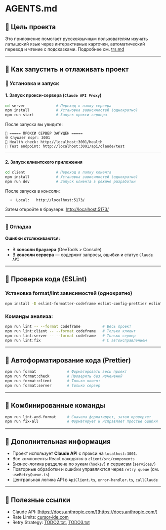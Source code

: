 # AGENTS.md

## 🚀 Цель проекта

Это приложение помогает русскоязычным пользователям изучать латышский язык через интерактивные карточки, автоматический перевод и чтение с подсказками. Подробнее см. [trs.md](./doc/trs.md)

---

## 🧪 Как запустить и отлаживать проект

### 🔧 Установка и запуск

#### 1. Запуск прокси-сервера (`Claude API Proxy`)

```bash
cd server              # Переход в папку сервера
npm install            # Установка зависимостей (однократно)
npm run start          # Запуск прокси сервера
```

После запуска вы увидите:

```
🚀 ===== ПРОКСИ СЕРВЕР ЗАПУЩЕН =====
🌐 Слушает порт: 3001
🏥 Health check: http://localhost:3001/health
🧪 Test endpoint: http://localhost:3001/api/claude/test
```

---

#### 2. Запуск клиентского приложения

```bash
cd client              # Переход в папку клиента
npm install            # Установка зависимостей (однократно)
npm run dev            # Запуск клиента в режиме разработки
```

После запуска в консоли:

```
  ➜  Local:   http://localhost:5173/
```

Затем откройте в браузере:
[http://localhost:5173/](http://localhost:5173/)

---

### 🐞 Отладка

#### Ошибки отслеживаются:

- В **консоли браузера** (DevTools > Console)
- В **консоли сервера** — содержит запросы, ошибки и статус `Claude API`

---

## 🧹 Проверка кода (ESLint)

### Установка format/lint зависимостей (однократно)

```bash
npm install -D eslint-formatter-codeframe eslint-config-prettier eslint-plugin-prettier
```

### Команды анализа:

```bash
npm run lint -- --format codeframe          # Весь проект
npm run lint:client -- --format codeframe   # Только клиент
npm run lint:server -- --format codeframe   # Только сервер
npm run lint:fix                            # С автоисправлением
```

---

## 🎨 Автоформатирование кода (Prettier)

```bash
npm run format              # Форматировать весь проект
npm run format:check        # Проверить без изменений
npm run format:client       # Только клиент
npm run format:server       # Только сервер
```

---

## 🔄 Комбинированные команды

```bash
npm run lint-and-format     # Сначала форматирует, затем проверяет
npm run fix-all             # Форматирует и исправляет простые ошибки
```

---

## 🧠 Дополнительная информация

- Проект использует **Claude API** с прокси на `localhost:3001`.
- Все компоненты React находятся в `client/src/components`
- Бизнес-логика разделена по хукам (`hooks/`) и сервисам (`services/`)
- Повторные обработки и ошибки управляются через `retry queue` (см. `useRetryQueue.ts`)
- Центральная логика API в `ApiClient.ts`, `error-handler.ts`, `callClaude`

---

## 📌 Полезные ссылки

- Claude API: [https://docs.anthropic.com/](https://docs.anthropic.com/)
- Rate Limits: [cursor-ide.com](https://www.cursor-ide.com/blog/claude-api-429-error-fix-en)
- Retry Strategy: [TODO2.txt](./doc/TODO2.txt), [TODO3.txt](./doc/TODO3.txt)
